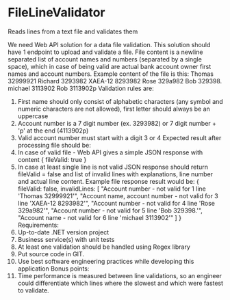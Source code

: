 # FileLineValidator
 Reads lines from a text file and validates them

 We need Web API solution for a data file validation. This solution should have 1 endpoint to upload and validate a file. File content is a newline separated list of account names and numbers (separated by a single space), which in case of being valid are actual bank account owner first names and account numbers.
Example content of the file is this:
Thomas 32999921
Richard 3293982
XAEA-12 8293982
Rose 329a982
Bob 329398.
michael 3113902
Rob 3113902p
Validation rules are:
1. First name should only consist of alphabetic characters (any symbol and numeric characters are not allowed), first letter should always be an uppercase
2. Account number is a 7 digit number (ex. 3293982) or 7 digit number + 'p' at the end (4113902p)
3. Valid account number must start with a digit 3 or 4 
Expected result after processing file should be:
1. In case of valid file - Web API gives a simple JSON response with content { fileValid: true }
2. In case at least single line is not valid JSON response should return fileValid = false and list of invalid lines with explanations, line number and actual line content. 
Example file response result would be:
{ fileValid: false,
invalidLines: [
              "Account number - not valid for 1 line 'Thomas 32999921'",
              "Account name, account number - not valid for 3 line 'XAEA-12 8293982'",
              "Account number - not valid for 4 line 'Rose 329a982'",
              "Account number - not valid for 5 line 'Bob 329398.'",
              "Account name - not valid for 6 line 'michael 3113902'"
]
} 
Requirements:
1. Up-to-date .NET version project
2. Business service(s) with unit tests
3. At least one validation should be handled using Regex library
4. Put source code in GIT.
5. Use best software engineering practices while developing this application 
Bonus points:
1. Time performance is measured between line validations, so an engineer could differentiate which lines where the slowest and which were fastest to validate.
